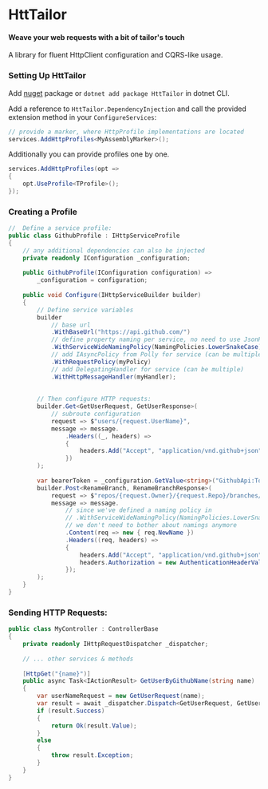 # HttTailor
#### Weave your web requests with a bit of tailor's touch
A library for fluent HttpClient configuration and CQRS-like usage.

### Setting Up HttTailor

Add [nuget](https://www.nuget.org/packages/HttTailor/) package or `dotnet add package HttTailor` in dotnet CLI.

Add a reference to `HttTailor.DependencyInjection` and call the provided extension method in your `ConfigureServices`:
```csharp
// provide a marker, where HttpProfile implementations are located
services.AddHttpProfiles<MyAssemblyMarker>(); 
```
Additionally you can provide profiles one by one.
```csharp
services.AddHttpProfiles(opt => 
{
    opt.UseProfile<TProfile>();
});

```
### Creating a Profile
```csharp
//  Define a service profile:
public class GithubProfile : IHttpServiceProfile
{
    // any additional dependencies can also be injected
    private readonly IConfiguration _configuration;
    
    public GithubProfile(IConfiguration configuration) =>
        _configuration = configuration;
    
    public void Configure(IHttpServiceBuilder builder)
    {     
        // Define service variables
        builder
            // base url
            .WithBaseUrl("https://api.github.com/")   
            // define property naming per service, no need to use JsonPropertyAttribute     
            .WithServiceWideNamingPolicy(NamingPolicies.LowerSnakeCase);
            // add IAsyncPolicy from Polly for service (can be multiple, if wrapping)
            .WithRequestPolicy(myPolicy)
            // add DelegatingHandler for service (can be multiple)
            .WithHttpMessageHandler(myHandler);
            
            
        // Then configure HTTP requests:
        builder.Get<GetUserRequest, GetUserResponse>(
            // subroute configuration
            request => $"users/{request.UserName}",
            message => message.
                .Headers((_, headers) => 
                {
                    headers.Add("Accept", "application/vnd.github+json"); 
                })
        );
        
        var bearerToken = _configuration.GetValue<string>("GithubApi:Token");
        builder.Post<RenameBranch, RenameBranchResponse>(
            request => $"repos/{request.Owner}/{request.Repo}/branches/{request.Branch}/rename",
            message => message.
                // since we've defined a naming policy in 
                // .WithServiceWideNamingPolicy(NamingPolicies.LowerSnakeCase) method
                // we don't need to bother about namings anymore
                .Content(req => new { req.NewName })
                .Headers((req, headers) => 
                {
                    headers.Add("Accept", "application/vnd.github+json"); 
                    headers.Authorization = new AuthenticationHeaderValue("Bearer", bearerToken);
                });
        );
    }
}
```
### Sending HTTP Requests:
```csharp
public class MyController : ControllerBase
{
    private readonly IHttpRequestDispatcher _dispatcher;
    
    // ... other services & methods   
    
    [HttpGet("{name}")]
    public async Task<IActionResult> GetUserByGithubName(string name)
    {
        var userNameRequest = new GetUserRequest(name);
        var result = await _dispatcher.Dispatch<GetUserRequest, GetUserResponse>(userNameRequest, HttpContext.RequestAborted);
        if (result.Success)
        {
            return Ok(result.Value);
        }
        else
        {
            throw result.Exception;
        }
    }
}
```